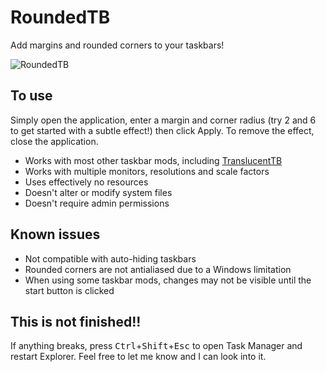 # RoundedTB
Add margins and rounded corners to your taskbars!

![RoundedTB](https://cdn.discordapp.com/attachments/272509873479221249/846188615993262100/unknown.png)

## To use
Simply open the application, enter a margin and corner radius (try 2 and 6 to get started with a subtle effect!) then click Apply. To remove the effect, close the application.

 - Works with most other taskbar mods, including [TranslucentTB](https://github.com/TranslucentTB/TranslucentTB)
 - Works with multiple monitors, resolutions and scale factors
 - Uses effectively no resources
 - Doesn't alter or modify system files
 - Doesn't require admin permissions

## Known issues
 - Not compatible with auto-hiding taskbars
 - Rounded corners are not antialiased due to a Windows limitation
 - When using some taskbar mods, changes may not be visible until the start button is clicked

## This is not finished!!
If anything breaks, press <kbd>Ctrl</kbd>+<kbd>Shift</kbd>+<kbd>Esc</kbd> to open Task Manager and restart Explorer. Feel free to let me know and I can look into it.
